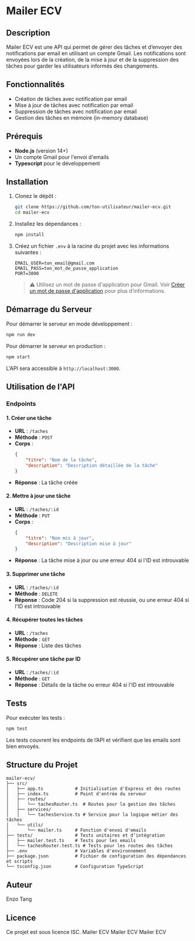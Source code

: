 # Mailer ECV

## Description

Mailer ECV est une API qui permet de gérer des tâches et d’envoyer des notifications par email en utilisant un compte Gmail. Les notifications sont envoyées lors de la création, de la mise à jour et de la suppression des tâches pour garder les utilisateurs informés des changements.

## Fonctionnalités

-   Création de tâches avec notification par email
-   Mise à jour de tâches avec notification par email
-   Suppression de tâches avec notification par email
-   Gestion des tâches en mémoire (in-memory database)

## Prérequis

-   **Node.js** (version 14+)
-   Un compte Gmail pour l'envoi d'emails
-   **Typescript** pour le développement

## Installation

1. Clonez le dépôt :

    ```bash
    git clone https://github.com/ton-utilisateur/mailer-ecv.git
    cd mailer-ecv
    ```

2. Installez les dépendances :

    ```bash
    npm install
    ```

3. Créez un fichier `.env` à la racine du projet avec les informations suivantes :

    ```plaintext
    EMAIL_USER=ton_email@gmail.com
    EMAIL_PASS=ton_mot_de_passe_application
    PORT=3000
    ```

    > ⚠️ Utilisez un mot de passe d'application pour Gmail. Voir [Créer un mot de passe d&#39;application](https://support.google.com/mail/answer/185833?hl=fr) pour plus d’informations.

## Démarrage du Serveur

Pour démarrer le serveur en mode développement :

```bash
npm run dev
```

Pour démarrer le serveur en production :

```bash
npm start
```

L'API sera accessible à `http://localhost:3000`.

## Utilisation de l'API

### Endpoints

#### 1. Créer une tâche

-   **URL** : `/taches`
-   **Méthode** : `POST`
-   **Corps** :
    ```json
    {
        "titre": "Nom de la tâche",
        "description": "Description détaillée de la tâche"
    }
    ```
-   **Réponse** : La tâche créée

#### 2. Mettre à jour une tâche

-   **URL** : `/taches/:id`
-   **Méthode** : `PUT`
-   **Corps** :
    ```json
    {
        "titre": "Nom mis à jour",
        "description": "Description mise à jour"
    }
    ```
-   **Réponse** : La tâche mise à jour ou une erreur 404 si l'ID est introuvable

#### 3. Supprimer une tâche

-   **URL** : `/taches/:id`
-   **Méthode** : `DELETE`
-   **Réponse** : Code 204 si la suppression est réussie, ou une erreur 404 si l'ID est introuvable

#### 4. Récupérer toutes les tâches

-   **URL** : `/taches`
-   **Méthode** : `GET`
-   **Réponse** : Liste des tâches

#### 5. Récupérer une tâche par ID

-   **URL** : `/taches/:id`
-   **Méthode** : `GET`
-   **Réponse** : Détails de la tâche ou erreur 404 si l'ID est introuvable

## Tests

Pour exécuter les tests :

```bash
npm test
```

Les tests couvrent les endpoints de l’API et vérifient que les emails sont bien envoyés.

## Structure du Projet

```
mailer-ecv/
├── src/
│   ├── app.ts            # Initialisation d'Express et des routes
│   ├── index.ts          # Point d'entrée du serveur
│   ├── routes/
│   │   └── tachesRouter.ts  # Routes pour la gestion des tâches
│   ├── services/
│   │   └── tachesService.ts # Service pour la logique métier des tâches
│   └── utils/
│       └── mailer.ts     # Fonction d'envoi d'emails
├── tests/                # Tests unitaires et d’intégration
│   ├── mailer.test.ts    # Tests pour les emails
│   └── tachesRouter.test.ts # Tests pour les routes des tâches
├── .env                  # Variables d'environnement
├── package.json          # Fichier de configuration des dépendances et scripts
└── tsconfig.json         # Configuration TypeScript
```

## Auteur

Enzo Tang

## Licence

Ce projet est sous licence ISC.
Mailer ECV
Mailer ECV
Mailer ECV
